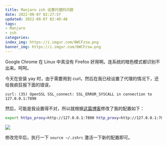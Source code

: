 ```yaml
---
title: Manjaro zsh 设置代理的问题
date: 2022-08-07 02:27:57
updated: 2022-08-07 02:40:48
tags:
- Manjaro
- zsh
categories:
index_img: https://i.imgur.com/8WCFzsw.png
banner_img: https://i.imgur.com/8WCFzsw.png
---
```


Google Chrome 在 Linux 中真没有 Firefox 好用啊。连系统的暗色模式都识别不出来。呵呵。

今天在安装 yay 时，由于需要用到 curl，然后在我已经设置了代理的情况下，还给我疯狂报下面的错误，

```
curl: (35) OpenSSL SSL_connect: SSL_ERROR_SYSCALL in connection to 127.0.0.1:7890
```

然后，可能是我设置得不对，所以就根据[这篇博客](https://zhuanlan.zhihu.com/p/518100454)修改了我的配置如下：

```zsh
export https_proxy=http://127.0.0.1:7890 http_proxy=http://127.0.0.1:7890 all_proxy=socks5://127.0.0.1:7890
```

![](https://i.imgur.com/GF1ZzTI.png)

修改完毕后，执行一下 `source ~/.zshrc` 激活一下新的配置即可。

